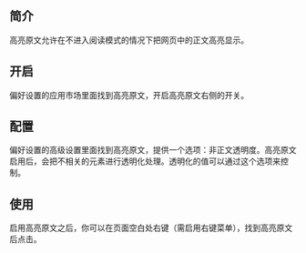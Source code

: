 ## 简介

高亮原文允许在不进入阅读模式的情况下把网页中的正文高亮显示。

## 开启

偏好设置的应用市场里面找到高亮原文，开启高亮原文右侧的开关。

## 配置

偏好设置的高级设置里面找到高亮原文，提供一个选项：非正文透明度。高亮原文启用后，会把不相关的元素进行透明化处理。透明化的值可以通过这个选项来控制。

## 使用

启用高亮原文之后，你可以在页面空白处右键（需启用右键菜单），找到高亮原文后点击。
